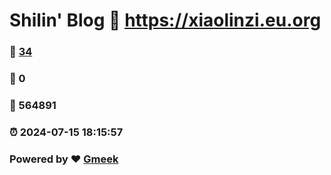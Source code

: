 # Shilin' Blog :link: https://xiaolinzi.eu.org 
### :page_facing_up: [34](https://xiaolinzi.eu.org/tag.html) 
### :speech_balloon: 0 
### :hibiscus: 564891 
### :alarm_clock: 2024-07-15 18:15:57 
### Powered by :heart: [Gmeek](https://github.com/Meekdai/Gmeek)
